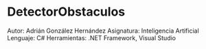 # DetectorObstaculos

Autor: Adrián González Hernández
Asignatura: Inteligencia Artificial
Lenguaje: C#
Herramientas: .NET Framework, Visual Studio
